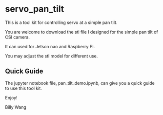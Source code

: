 # servo_pan_tilt
This is a tool kit for controlling servo at a simple pan tilt.

You are welcome to download the stl file I designed for the simple pan tilt of CSI camera.

It can used for Jetson nao and Raspberry Pi.

You may adjust the stl model for different use.

## Quick Guide

The jupyter notebook file, pan_tilt_demo.ipynb, can give you a quick guide to use this tool kit.

Enjoy!

Billy Wang